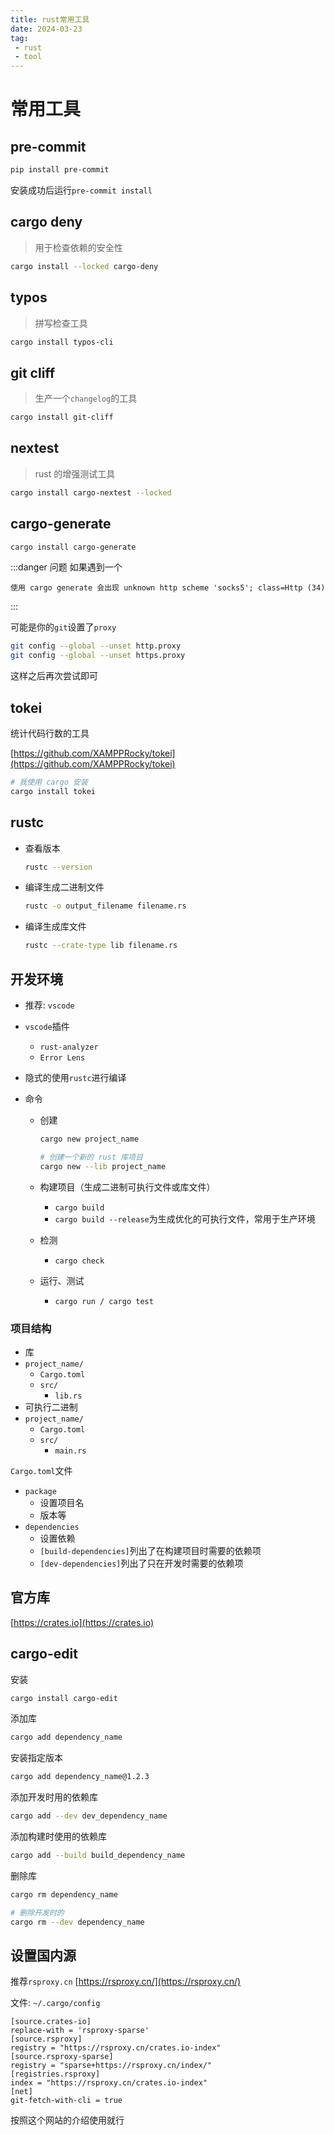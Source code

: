 ```yaml
---
title: rust常用工具
date: 2024-03-23
tag:
 - rust
 - tool
---
```


# 常用工具



## pre-commit

```bash
pip install pre-commit
```

安装成功后运行`pre-commit install`





## cargo deny

>   用于检查依赖的安全性

```bash
cargo install --locked cargo-deny
```



## typos

>   拼写检查工具

```bash
cargo install typos-cli
```



## git cliff

>   生产一个`changelog`的工具

```bash
cargo install git-cliff
```



## nextest

>   rust 的增强测试工具

```bash
cargo install cargo-nextest --locked
```


## cargo-generate

```bash
cargo install cargo-generate
```

:::danger 问题
如果遇到一个

```text
使用 cargo generate 会出现 unknown http scheme 'socks5'; class=Http (34)
```
:::

可能是你的`git`设置了`proxy`

```bash
git config --global --unset http.proxy
git config --global --unset https.proxy
```

这样之后再次尝试即可


## tokei

统计代码行数的工具

[https://github.com/XAMPPRocky/tokei](https://github.com/XAMPPRocky/tokei)

```bash
# 我使用 cargo 安装
cargo install tokei
```



## rustc

-   查看版本

    ```bash
    rustc --version
    ```

-   编译生成二进制文件

    ```bash
    rustc -o output_filename filename.rs
    ```

-   编译生成库文件

    ```bash
    rustc --crate-type lib filename.rs
    ```

    

## 开发环境

-   推荐: `vscode`

-   `vscode`插件

    -   `rust-analyzer`
    -   `Error Lens`

-   隐式的使用`rustc`进行编译

-   命令

    -   创建

        ```bash
        cargo new project_name
        
        # 创建一个新的 rust 库项目
        cargo new --lib project_name
        ```

    -   构建项目（生成二进制可执行文件或库文件）

        -   `cargo build`
        -   `cargo build --release`为生成优化的可执行文件，常用于生产环境

    -   检测

        -   `cargo check`

    -   运行、测试

        -   `cargo run / cargo test`



### 项目结构

-   库
-   `project_name/`
    -   `Cargo.toml`
    -   `src/`
        -   `lib.rs`
-   可执行二进制
-   `project_name/`
    -   `Cargo.toml`
    -   `src/`
        -   `main.rs`



`Cargo.toml`文件

-   `package`
    -   设置项目名
    -   版本等
-   `dependencies`
    -   设置依赖
    -   `[build-dependencies]`列出了在构建项目时需要的依赖项
    -   `[dev-dependencies]`列出了只在开发时需要的依赖项



## 官方库

[https://crates.io](https://crates.io)



## cargo-edit

安装

```bash
cargo install cargo-edit
```

添加库

```bash
cargo add dependency_name
```

安装指定版本

```bash
cargo add dependency_name@1.2.3
```

添加开发时用的依赖库

```bash
cargo add --dev dev_dependency_name
```

添加构建时使用的依赖库

```bash
cargo add --build build_dependency_name
```

删除库

```bash
cargo rm dependency_name

# 删除开发时的
cargo rm --dev dependency_name
```



## 设置国内源

推荐`rsproxy.cn` [https://rsproxy.cn/](https://rsproxy.cn/)

文件: `~/.cargo/config`

```text
[source.crates-io]
replace-with = 'rsproxy-sparse'
[source.rsproxy]
registry = "https://rsproxy.cn/crates.io-index"
[source.rsproxy-sparse]
registry = "sparse+https://rsproxy.cn/index/"
[registries.rsproxy]
index = "https://rsproxy.cn/crates.io-index"
[net]
git-fetch-with-cli = true
```

按照这个网站的介绍使用就行

